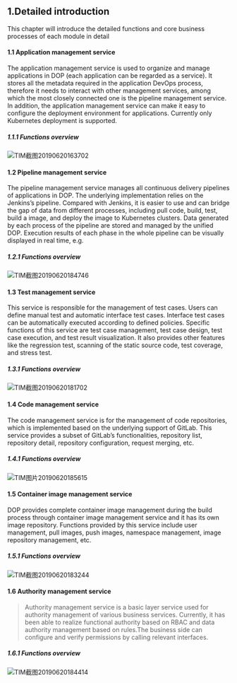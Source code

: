 ## 1.Detailed introduction

This chapter will introduce the detailed functions and core business processes of each module in detail

#### 1.1 Application management service

The application management service is used to organize and manage applications in DOP (each application can be regarded
as a service). It stores all the metadata required in the application DevOps process, therefore it needs to interact
with other management services, among which the most closely connected one is the pipeline management service. In
addition, the application management service can make it easy to configure the deployment environment for applications.
Currently only Kubernetes deployment is supported.

##### 1.1.1 Functions overview

![TIM截图20190620163702](https://user-images.githubusercontent.com/17808702/59833958-b942cf00-9379-11e9-8870-0dffc0fa27a0.png)

#### 1.2 Pipeline management service

The pipeline management service manages all continuous delivery pipelines of applications in DOP. The underlying
implementation relies on the Jenkins’s pipeline. Compared with Jenkins, it is easier to use and can bridge the gap of
data from different processes, including pull code, build, test, build a image, and deploy the image to Kubernetes
clusters. Data generated by each process of the pipeline are stored and managed by the unified DOP. Execution results of
each phase in the whole pipeline can be visually displayed in real time, e.g.

##### 1.2.1 Functions overview

![TIM截图20190620184746](https://user-images.githubusercontent.com/17808702/59843893-121b6300-938c-11e9-9ba8-aa049709a77d.png)

#### 1.3 Test management service

This service is responsible for the management of test cases. Users can define manual test and automatic interface test
cases. Interface test cases can be automatically executed according to defined policies. Specific functions of this
service are test case management, test case design, test case execution, and test result visualization. It also provides
other features like the regression test, scanning of the static source code, test coverage, and stress test.

##### 1.3.1 Functions overview

![TIM截图20190620181702](https://user-images.githubusercontent.com/17808702/59841801-ac2cdc80-9387-11e9-889e-3dfa6115f744.png)

#### 1.4 Code management service

The code management service is for the management of code repositories, which is implemented based on the underlying
support of GitLab. This service provides a subset of GitLab’s functionalities, repository list, repository detail,
repository configuration, request merging, etc.

##### 1.4.1 Functions overview

![TIM图片20190620185615](https://user-images.githubusercontent.com/17808702/59844310-23b13a80-938d-11e9-91d3-6eb2a4b3eeae.png)

#### 1.5 Container image management service

DOP provides complete container image management during the build process through container image management service and
it has its own image repository. Functions provided by this service include user management, pull images, push images,
namespace management, image repository management, etc.

##### 1.5.1 Functions overview

![TIM截图20190620183244](https://user-images.githubusercontent.com/17808702/59842879-029b1a80-938a-11e9-8412-461dc34165c5.png)

#### 1.6 Authority management service

> Authority management service is a basic layer service used for authority management of various business services. Currently, it has been able to realize functional authority based on RBAC and data authority management based on rules.The business side can configure and verify permissions by calling relevant interfaces.

##### 1.6.1 Functions overview

![TIM截图20190620184414](https://user-images.githubusercontent.com/17808702/59843616-83a6e180-938b-11e9-937b-27ec2f708992.png)

